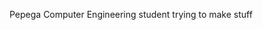 Pepega Computer Engineering student trying to make stuff

<!-- <a href="https://github-readme-stats.vercel.app/api/top-langs/?username=CharalambosIoannou&hide=php&theme=tokyonight">
  <img align="left" src="https://github-readme-stats.vercel.app/api/top-langs/?username=Frogoman&hide=php&theme=tokyonight" />
</a> -->
